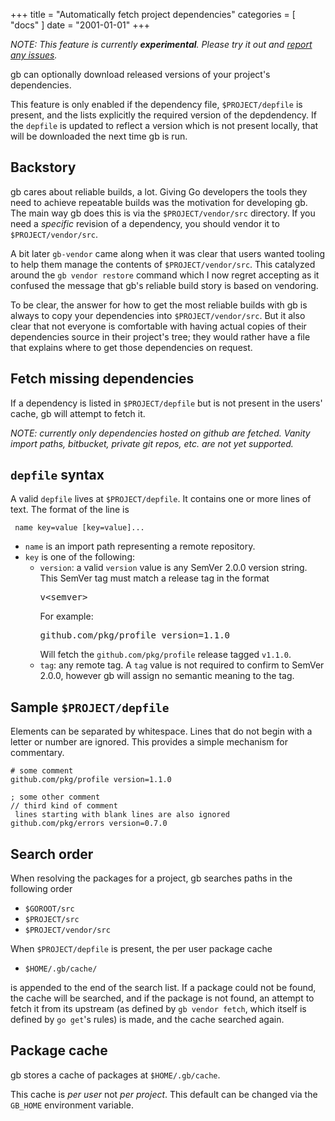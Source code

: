 +++
title       = "Automatically fetch project dependencies"
categories = [ "docs" ]
date = "2001-01-01"
+++

_NOTE: This feature is currently **experimental**. Please try it out and [report any issues](https://github.com/constabulary/gb/issues/new)._

gb can optionally download released versions of your project's dependencies.

This feature is only enabled if the dependency file, `$PROJECT/depfile` is present, and the lists explicitly the required version of the depdendency. If the `depfile` is updated to reflect a version which is not present locally, that will be downloaded the next time gb is run.

## Backstory
gb cares about reliable builds, a lot. Giving Go developers the tools they need to achieve repeatable builds was the motivation for developing gb. The main way gb does this is via the `$PROJECT/vendor/src` directory. If you need a _specific_ revision of a dependency, you should vendor it to `$PROJECT/vendor/src`. 

A bit later `gb-vendor` came along when it was clear that users wanted tooling to help them manage the contents of `$PROJECT/vendor/src`. This catalyzed around the `gb vendor restore` command which I now regret accepting as it confused the message that gb's reliable build story is based on vendoring.

To be clear, the answer for how to get the most reliable builds with gb is always to copy your dependencies into `$PROJECT/vendor/src`. But it also clear that not everyone is comfortable with having actual copies of their dependencies source in their project's tree; they would rather have a file that explains where to get those dependencies on request.

## Fetch missing dependencies

If a dependency is listed in `$PROJECT/depfile` but is not present in the users' cache, gb will attempt to fetch it.

_NOTE: currently only dependencies hosted on github are fetched. Vanity import paths, bitbucket, private git repos, etc. are not yet supported._
 
<h2 id="syntax"><code>depfile</code> syntax</h2>

A valid `depfile` lives at `$PROJECT/depfile`. It contains one or more lines of text. The format of the line is

     name key=value [key=value]...

- `name` is an import path representing a remote repository.
- `key` is one of the following:
   - `version`: a valid `version` value is any SemVer 2.0.0 version string. This SemVer tag must match a release tag in the format
      <pre>v&lt;semver></pre>
      For example:
      <pre>github.com/pkg/profile version=1.1.0</pre>
      Will fetch the `github.com/pkg/profile` release tagged `v1.1.0`.
   - `tag`: any remote tag. A `tag` value is not required to confirm to SemVer 2.0.0, however gb will assign no semantic meaning to the tag.

## Sample `$PROJECT/depfile`
Elements can be separated by whitespace. Lines that do not begin with a letter or number are ignored. This provides a simple mechanism for commentary.
```
# some comment
github.com/pkg/profile version=1.1.0

; some other comment
// third kind of comment
 lines starting with blank lines are also ignored
github.com/pkg/errors version=0.7.0
```

## Search order
When resolving the packages for a project, gb searches paths in the following order

- `$GOROOT/src`
- `$PROJECT/src`
- `$PROJECT/vendor/src`

When `$PROJECT/depfile` is present, the per user package cache

- `$HOME/.gb/cache/`

is appended to the end of the search list.  If a package could not be found, the cache will be searched, and if the package is not found, an attempt to fetch it from its upstream (as defined by `gb vendor fetch`, which itself is defined by `go get`'s rules) is made, and the cache searched again.

## Package cache
gb stores a cache of packages at `$HOME/.gb/cache`.

This cache is _per user_ not _per project_. This default can be changed via the `GB_HOME` environment variable.
